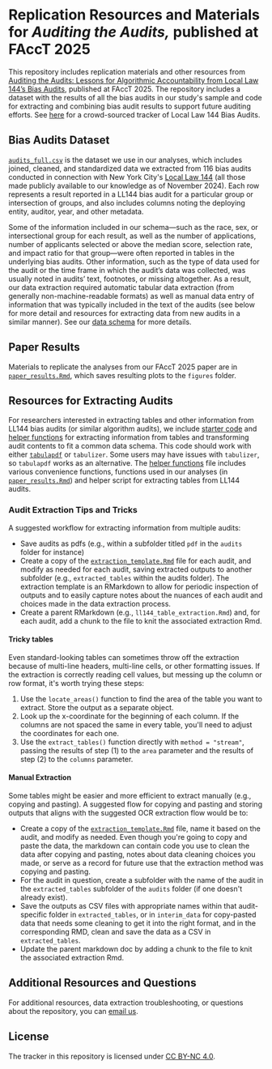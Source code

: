 # Replication Resources and Materials for *Auditing the Audits,* published at FAccT 2025

This repository includes replication materials and other resources from [Auditing the Audits: Lessons for Algorithmic Accountability from Local Law 144’s Bias Audits](https://doi.org/10.1145/3715275.3732004), published at FAccT 2025. The repository includes a dataset with the results of all the bias audits in our study's sample and code for extracting and combining bias audit results to support future auditing efforts. See [here](https://github.com/aclu-national/tracking-ll144-bias-audits/blob/main/README.md) for a crowd-sourced tracker of Local Law 144 Bias Audits. 

## Bias Audits Dataset 

[`audits_full.csv`](audits/audits_full.csv) is the dataset we use in our analyses, which includes joined, cleaned, and standardized data we extracted from 116 bias audits conducted in connection with New York City's [Local Law 144](https://www.nyc.gov/site/dca/about/automated-employment-decision-tools.page) (all those made publicly available to our knowledge as of November 2024). Each row represents a result reported in a LL144 bias audit for a particular group or intersection of groups, and also includes columns noting the deploying entity, auditor, year, and other metadata. 

Some of the information included in our schema—such as the race, sex, or intersectional group for each result, as well as the number of applications, number of applicants selected or above the median score, selection rate, and impact ratio for that group—were often reported in tables in the underlying bias audits. Other information, such as the type of data used for the audit or the time frame in which the audit’s data was collected, was usually noted in audits’ text, footnotes, or missing altogether. As a result, our data extraction required automatic tabular data extraction (from generally non-machine-readable formats) as well as manual data entry of information that was typically included in the text of the audits (see below for more detail and resources for extracting data from new audits in a similar manner). See our [data schema](data_schema.md) for more details. 

## Paper Results

Materials to replicate the analyses from our FAccT 2025 paper are in [`paper_results.Rmd`](code/paper_results.Rmd), which saves resulting plots to the `figures` folder. 

## Resources for Extracting Audits

For researchers interested in extracting tables and other information from LL144 bias audits (or similar algorithm audits), we include [starter code](code/extraction_template.Rmd) and [helper functions](code/helpers.R) for extracting information from tables and transforming audit contents to fit a common data schema. This code should work with either [`tabulapdf`](https://cran.r-project.org/web/packages/tabulapdf/tabulapdf.pdf) or `tabulizer`. Some users may have issues with `tabulizer`, so `tabulapdf` works as an alternative. The [helper functions](code/helpers.R) file includes various convenience functions, functions used in our analyses (in [`paper_results.Rmd`](code/paper_results.Rmd)) and helper script for extracting tables from LL144 audits.

### Audit Extraction Tips and Tricks

A suggested workflow for extracting information from multiple audits:

- Save audits as pdfs (e.g., within a subfolder titled `pdf` in the `audits` folder for instance)
- Create a copy of the [`extraction_template.Rmd`](code/extraction_template.Rmd) file for each audit, and modify as needed for each audit, saving extracted outputs to another subfolder (e.g., `extracted_tables` within the audits folder). The extraction template is an RMarkdown to allow for periodic inspection of outputs and to easily capture notes about the nuances of each audit and choices made in the data extraction process. 
- Create a parent RMarkdown (e.g., `ll144_table_extraction.Rmd`) and, for each audit, add a chunk to the file to knit the associated extraction Rmd. 

#### Tricky tables

Even standard-looking tables can sometimes throw off the extraction because of multi-line headers, multi-line cells, or other formatting issues. If the extraction is correctly reading cell values, but messing up the column or row format, it's worth trying these steps:

1) Use the `locate_areas()` function to find the area of the table you want to extract. Store the output as a separate object.
2) Look up the x-coordinate for the beginning of each column. If the columns are not spaced the same in every table, you'll need to adjust the coordinates for each one.
3) Use the `extract_tables()` function directly with `method = "stream"`, passing the results of step (1) to the `area` parameter and the results of step (2) to the `columns` parameter.

#### Manual Extraction

Some tables might be easier and more efficient to extract manually (e.g., copying and pasting). A suggested flow for copying and pasting and storing outputs that aligns with the suggested OCR extraction flow would be to: 

- Create a copy of the [`extraction_template.Rmd`](code/extraction_template.Rmd) file, name it based on the audit, and modify as needed. Even though you're going to copy and paste the data, the markdown can contain code you use to clean the data after copying and pasting, notes about data cleaning choices you made, or serve as a record for future use that the extraction method was copying and pasting. 
- For the audit in question, create a subfolder with the name of the audit in the `extracted_tables` subfolder of the `audits` folder (if one doesn't already exist).
- Save the outputs as CSV files with appropriate names within that audit-specific folder in `extracted_tables`, or in `interim_data` for copy-pasted data that needs some cleaning to get it into the right format, and in the corresponding RMD, clean and save the data as a CSV in `extracted_tables`. 
- Update the parent markdown doc by adding a chunk to the file to knit the associated extraction Rmd. 

## Additional Resources and Questions

For additional resources, data extraction troubleshooting, or questions about the repository, you can [email us](mailto:analytics_inquiry@aclu.org). 

## License

The tracker in this repository is licensed under [CC BY-NC 4.0](http://creativecommons.org/licenses/by-nc/4.0/).
